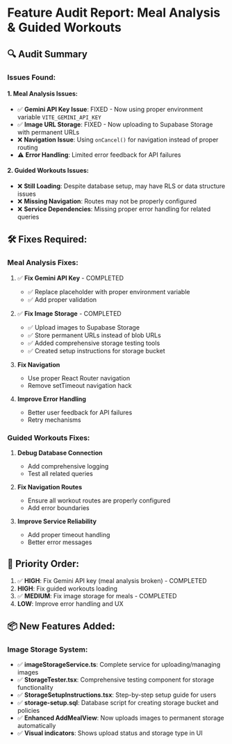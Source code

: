 # Feature Audit Report: Meal Analysis & Guided Workouts

## 🔍 Audit Summary

### Issues Found:

#### **1. Meal Analysis Issues:**
- ✅ **Gemini API Key Issue**: FIXED - Now using proper environment variable `VITE_GEMINI_API_KEY`
- ✅ **Image URL Storage**: FIXED - Now uploading to Supabase Storage with permanent URLs
- ❌ **Navigation Issue**: Using `onCancel()` for navigation instead of proper routing
- ⚠️ **Error Handling**: Limited error feedback for API failures

#### **2. Guided Workouts Issues:**
- ❌ **Still Loading**: Despite database setup, may have RLS or data structure issues
- ❌ **Missing Navigation**: Routes may not be properly configured
- ❌ **Service Dependencies**: Missing proper error handling for related queries

## 🛠️ Fixes Required:

### **Meal Analysis Fixes:**

1. ✅ **Fix Gemini API Key** - COMPLETED
   - ✅ Replace placeholder with proper environment variable
   - ✅ Add proper validation

2. ✅ **Fix Image Storage** - COMPLETED
   - ✅ Upload images to Supabase Storage
   - ✅ Store permanent URLs instead of blob URLs
   - ✅ Added comprehensive storage testing tools
   - ✅ Created setup instructions for storage bucket

3. **Fix Navigation**
   - Use proper React Router navigation
   - Remove setTimeout navigation hack

4. **Improve Error Handling**
   - Better user feedback for API failures
   - Retry mechanisms

### **Guided Workouts Fixes:**

1. **Debug Database Connection**
   - Add comprehensive logging
   - Test all related queries

2. **Fix Navigation Routes**
   - Ensure all workout routes are properly configured
   - Add error boundaries

3. **Improve Service Reliability**
   - Add proper timeout handling
   - Better error messages

## 🎯 Priority Order:

1. ✅ **HIGH**: Fix Gemini API key (meal analysis broken) - COMPLETED
2. **HIGH**: Fix guided workouts loading
3. ✅ **MEDIUM**: Fix image storage for meals - COMPLETED
4. **LOW**: Improve error handling and UX

## 📦 New Features Added:

### **Image Storage System:**
- ✅ **imageStorageService.ts**: Complete service for uploading/managing images
- ✅ **StorageTester.tsx**: Comprehensive testing component for storage functionality
- ✅ **StorageSetupInstructions.tsx**: Step-by-step setup guide for users
- ✅ **storage-setup.sql**: Database script for creating storage bucket and policies
- ✅ **Enhanced AddMealView**: Now uploads images to permanent storage automatically
- ✅ **Visual indicators**: Shows upload status and storage type in UI